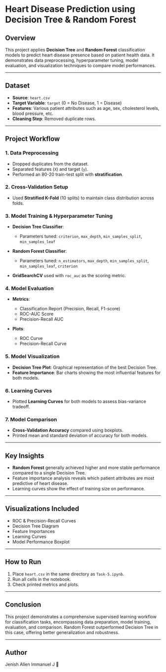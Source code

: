 # Heart Disease Prediction using Decision Tree & Random Forest

## Overview

This project applies **Decision Tree** and **Random Forest** classification models to predict heart disease presence based on patient health data. It demonstrates data preprocessing, hyperparameter tuning, model evaluation, and visualization techniques to compare model performances.

---

## Dataset

* **Source**: `heart.csv`
* **Target Variable**: `target` (0 = No Disease, 1 = Disease)
* **Features**: Various patient attributes such as age, sex, cholesterol levels, blood pressure, etc.
* **Cleaning Step**: Removed duplicate rows.

---

## Project Workflow

### 1. Data Preprocessing

* Dropped duplicates from the dataset.
* Separated features (`X`) and target (`y`).
* Performed an 80-20 train-test split with **stratification**.

### 2. Cross-Validation Setup

* Used **Stratified K-Fold** (10 splits) to maintain class distribution across folds.

### 3. Model Training & Hyperparameter Tuning

* **Decision Tree Classifier**:

  * Parameters tuned: `criterion`, `max_depth`, `min_samples_split`, `min_samples_leaf`
* **Random Forest Classifier**:

  * Parameters tuned: `n_estimators`, `max_depth`, `min_samples_split`, `min_samples_leaf`, `criterion`
* **GridSearchCV** used with `roc_auc` as the scoring metric.

### 4. Model Evaluation

* **Metrics**:

  * Classification Report (Precision, Recall, F1-score)
  * ROC-AUC Score
  * Precision-Recall AUC
* **Plots**:

  * ROC Curve
  * Precision-Recall Curve

### 5. Model Visualization

* **Decision Tree Plot**: Graphical representation of the best Decision Tree.
* **Feature Importance**: Bar charts showing the most influential features for both models.

### 6. Learning Curves

* Plotted **Learning Curves** for both models to assess bias-variance tradeoff.

### 7. Model Comparison

* **Cross-Validation Accuracy** compared using boxplots.
* Printed mean and standard deviation of accuracy for both models.

---

## Key Insights

* **Random Forest** generally achieved higher and more stable performance compared to a single Decision Tree.
* Feature importance analysis reveals which patient attributes are most predictive of heart disease.
* Learning curves show the effect of training size on performance.

---

## Visualizations Included

* ROC & Precision-Recall Curves
* Decision Tree Diagram
* Feature Importances
* Learning Curves
* Model Performance Boxplot

---

## How to Run

1. Place `heart.csv` in the same directory as `Task-5.ipynb`.
2. Run all cells in the notebook.
3. Check printed metrics and plots.

---

## Conclusion

This project demonstrates a comprehensive supervised learning workflow for classification tasks, encompassing data preparation, model training, evaluation, and comparison. Random Forest outperformed Decision Tree in this case, offering better generalization and robustness.

---

## Author

Jenish Allen Immanuel J 💙
